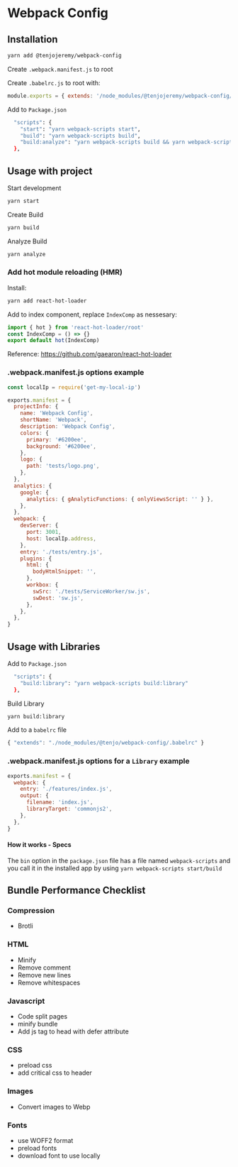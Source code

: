 # Webpack Config

## Installation

```sh
yarn add @tenjojeremy/webpack-config
```

Create `.webpack.manifest.js` to root

Create `.babelrc.js` to root with:

```js
module.exports = { extends: '/node_modules/@tenjojeremy/webpack-config/.babelrc' }
```

Add to `Package.json`

```sh
  "scripts": {
    "start": "yarn webpack-scripts start",
    "build": "yarn webpack-scripts build",
    "build:analyze": "yarn webpack-scripts build && yarn webpack-scripts analyze",
  },
```

## Usage with project

Start development

```sh
yarn start
```

Create Build

```sh
yarn build
```

Analyze Build

```sh
yarn analyze
```

### Add hot module reloading (HMR)

Install:

```sh
yarn add react-hot-loader
```

Add to index component, replace `IndexComp` as nessesary:

```js
import { hot } from 'react-hot-loader/root'
const IndexComp = () => {}
export default hot(IndexComp)
```

Reference: https://github.com/gaearon/react-hot-loader

### .webpack.manifest.js options example

```js
const localIp = require('get-my-local-ip')

exports.manifest = {
  projectInfo: {
    name: 'Webpack Config',
    shortName: 'Webpack',
    description: 'Webpack Config',
    colors: {
      primary: '#6200ee',
      background: '#6200ee',
    },
    logo: {
      path: 'tests/logo.png',
    },
  },
  analytics: {
    google: {
      analytics: { gAnalyticFunctions: { onlyViewsScript: '' } },
    },
  },
  webpack: {
    devServer: {
      port: 3001,
      host: localIp.address,
    },
    entry: './tests/entry.js',
    plugins: {
      html: {
        bodyHtmlSnippet: '',
      },
      workbox: {
        swSrc: './tests/ServiceWorker/sw.js',
        swDest: 'sw.js',
      },
    },
  },
}
```

## Usage with Libraries

Add to `Package.json`

```sh
  "scripts": {
    "build:library": "yarn webpack-scripts build:library"
  },
```

Build Library

```sh
yarn build:library
```

Add to a `babelrc` file

```js
{ "extends": "./node_modules/@tenjo/webpack-config/.babelrc" }
```

### .webpack.manifest.js options for a `Library` example

```js
exports.manifest = {
  webpack: {
    entry: './features/index.js',
    output: {
      filename: 'index.js',
      libraryTarget: 'commonjs2',
    },
  },
}
```

#### How it works - Specs

The `bin` option in the `package.json` file has a file named `webpack-scripts` and you call it in the installed app by using `yarn webpack-scripts start/build`

## Bundle Performance Checklist

### Compression

- Brotli

### HTML

- Minify
- Remove comment
- Remove new lines
- Remove whitespaces

### Javascript

- Code split pages
- minify bundle
- Add js tag to head with defer attribute

### CSS

- preload css
- add critical css to header

### Images

- Convert images to Webp

### Fonts

- use WOFF2 format
- preload fonts
- download font to use locally

